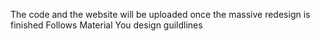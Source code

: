 The code and the website will be uploaded once the massive redesign is finished
Follows Material You design guildlines
